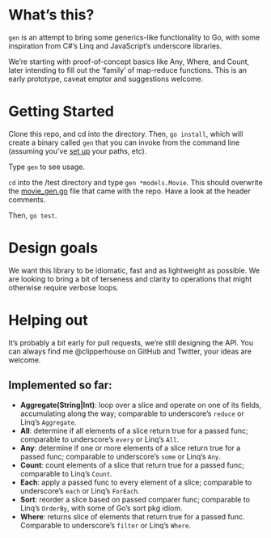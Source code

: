 # What’s this?

`gen` is an attempt to bring some generics-like functionality to Go, with some inspiration from C#’s Linq and JavaScript’s underscore libraries.

We’re starting with proof-of-concept basics like Any, Where, and Count, later intending to fill out the ‘family’ of map-reduce functions. This is an early prototype, caveat emptor and suggestions welcome.

# Getting Started

Clone this repo, and cd into the directory. Then, `go install`, which will create a binary called `gen` that you can invoke from the command line (assuming you’ve [set up](http://golang.org/doc/install) your paths, etc).

Type `gen` to see usage.

`cd` into the /test directory and type `gen *models.Movie`. This should overwrite the [movie_gen.go](/clipperhouse/gen/blob/master/test/movie_gen.go) file that came with the repo. Have a look at the header comments.

Then, `go test`.

# Design goals

We want this library to be idiomatic, fast and as lightweight as possible. We are looking to bring a bit of terseness and clarity to operations that might otherwise require verbose loops.

# Helping out

It’s probably a bit early for pull requests, we’re still designing the API. You can always find me @clipperhouse on GitHub and Twitter, your ideas are welcome.

## Implemented so far:

- **Aggregate(String|Int)**: loop over a slice and operate on one of its fields, accumulating along the way; comparable to underscore’s `reduce` or Linq’s `Aggregate`.
- **All**: determine if all elements of a slice return true for a passed func; comparable to underscore’s `every` or Linq’s `All`.
- **Any**: determine if one or more elements of a slice return true for a passed func; comparable to underscore’s `some` or Linq’s `Any`.
- **Count**: count elements of a slice that return true for a passed func; comparable to Linq’s `Count`.
- **Each**: apply a passed func to every element of a slice; comparable to underscore’s `each` or Linq’s `ForEach`.
- **Sort**: reorder a slice based on passed comparer func; comparable to Linq’s `OrderBy`, with some of Go’s sort pkg idiom.
- **Where**: returns slice of elements that return true for a passed func. Comparable to underscore’s `filter` or Linq’s `Where`.
